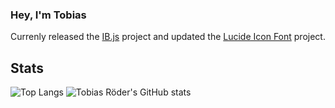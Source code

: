 ### Hey, I'm Tobias

Currenly released the [IB.js](https://github.com/tobiasroeder/IB.js) project and updated the [Lucide Icon Font](https://github.com/tobiasroeder/lucide-icon-font) project.

## Stats

![Top Langs](https://github-readme-stats-tobiasroeder.vercel.app/api/top-langs/?username=tobiasroeder&theme=gruvbox) ![Tobias Röder's GitHub stats](https://github-readme-stats-tobiasroeder.vercel.app/api?username=tobiasroeder&show_icons=true&theme=gruvbox)

<!--
**tobiasroeder/tobiasroeder** is a ✨ _special_ ✨ repository because its `README.md` (this file) appears on your GitHub profile.

Here are some ideas to get you started:

- 🔭 I’m currently working on ...
- 🌱 I’m currently learning ...
- 👯 I’m looking to collaborate on ...
- 🤔 I’m looking for help with ...
- 💬 Ask me about ...
- 📫 How to reach me: ...
- 😄 Pronouns: ...
- ⚡ Fun fact: ...
-->

